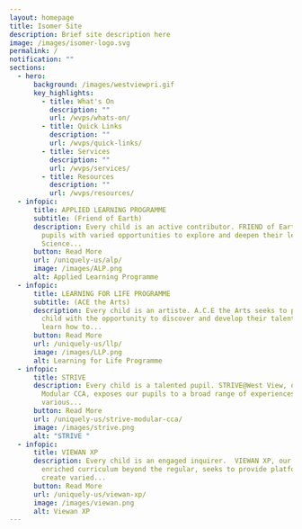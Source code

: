 ```yaml
---
layout: homepage
title: Isomer Site
description: Brief site description here
image: /images/isomer-logo.svg
permalink: /
notification: ""
sections:
  - hero:
      background: /images/westviewpri.gif
      key_highlights:
        - title: What's On
          description: ""
          url: /wvps/whats-on/
        - title: Quick Links
          description: ""
          url: /wvps/quick-links/
        - title: Services
          description: ""
          url: /wvps/services/
        - title: Resources
          description: ""
          url: /wvps/resources/
  - infopic:
      title: APPLIED LEARNING PROGRAMME
      subtitle: (Friend of Earth)
      description: Every child is an active contributor. FRIEND of Earth, provides our
        pupils with varied opportunities to explore and deepen their learning in
        Science...
      button: Read More
      url: /uniquely-us/alp/
      image: /images/ALP.png
      alt: Applied Learning Programme
  - infopic:
      title: LEARNING FOR LIFE PROGRAMME
      subtitle: (ACE the Arts)
      description: Every child is an artiste. A.C.E the Arts seeks to provide every
        child with the opportunity to discover and develop their talents. Pupils
        learn how to...
      button: Read More
      url: /uniquely-us/llp/
      image: /images/LLP.png
      alt: Learning for Life Programme
  - infopic:
      title: STRIVE
      description: Every child is a talented pupil. STRIVE@West View, our school-based
        Modular CCA, exposes our pupils to a broad range of experiences in the
        various...
      button: Read More
      url: /uniquely-us/strive-modular-cca/
      image: /images/strive.png
      alt: "STRIVE "
  - infopic:
      title: VIEWAN XP
      description: Every child is an engaged inquirer.  VIEWAN XP, our school’s
        enriched curriculum beyond the regular, seeks to provide platforms and
        create varied...
      button: Read More
      url: /uniquely-us/viewan-xp/
      image: /images/viewan.png
      alt: Viewan XP
---
```


